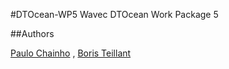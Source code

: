 #DTOcean-WP5
Wavec DTOcean Work Package 5

##Authors

[Paulo Chainho](mailto:paulo@wavec.org) ,
[Boris Teillant](mailto:boris.teillant@wavec.org)
